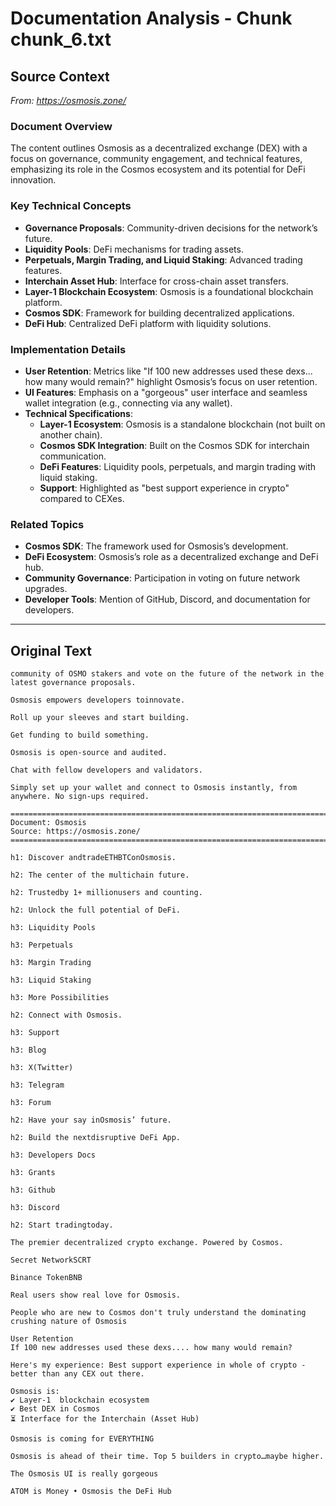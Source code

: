 # Documentation Analysis - Chunk chunk_6.txt

## Source Context
*From: https://osmosis.zone/*

### Document Overview  
The content outlines Osmosis as a decentralized exchange (DEX) with a focus on governance, community engagement, and technical features, emphasizing its role in the Cosmos ecosystem and its potential for DeFi innovation.  

### Key Technical Concepts  
- **Governance Proposals**: Community-driven decisions for the network’s future.  
- **Liquidity Pools**: DeFi mechanisms for trading assets.  
- **Perpetuals, Margin Trading, and Liquid Staking**: Advanced trading features.  
- **Interchain Asset Hub**: Interface for cross-chain asset transfers.  
- **Layer-1 Blockchain Ecosystem**: Osmosis is a foundational blockchain platform.  
- **Cosmos SDK**: Framework for building decentralized applications.  
- **DeFi Hub**: Centralized DeFi platform with liquidity solutions.  

### Implementation Details  
- **User Retention**: Metrics like "If 100 new addresses used these dexs... how many would remain?" highlight Osmosis’s focus on user retention.  
- **UI Features**: Emphasis on a "gorgeous" user interface and seamless wallet integration (e.g., connecting via any wallet).  
- **Technical Specifications**:  
  - **Layer-1 Ecosystem**: Osmosis is a standalone blockchain (not built on another chain).  
  - **Cosmos SDK Integration**: Built on the Cosmos SDK for interchain communication.  
  - **DeFi Features**: Liquidity pools, perpetuals, and margin trading with liquid staking.  
  - **Support**: Highlighted as "best support experience in crypto" compared to CEXes.  

### Related Topics  
- **Cosmos SDK**: The framework used for Osmosis’s development.  
- **DeFi Ecosystem**: Osmosis’s role as a decentralized exchange and DeFi hub.  
- **Community Governance**: Participation in voting on future network upgrades.  
- **Developer Tools**: Mention of GitHub, Discord, and documentation for developers.

---

## Original Text
```
community of OSMO stakers and vote on the future of the network in the latest governance proposals.

Osmosis empowers developers toinnovate.

Roll up your sleeves and start building.

Get funding to build something.

Osmosis is open-source and audited.

Chat with fellow developers and validators.

Simply set up your wallet and connect to Osmosis instantly, from anywhere. No sign-ups required.

================================================================================
Document: Osmosis
Source: https://osmosis.zone/
================================================================================

h1: Discover andtradeETHBTConOsmosis.

h2: The center of the multichain future.

h2: Trustedby 1+ millionusers and counting.

h2: Unlock the full potential of DeFi.

h3: Liquidity Pools

h3: Perpetuals

h3: Margin Trading

h3: Liquid Staking

h3: More Possibilities

h2: Connect with Osmosis.

h3: Support

h3: Blog

h3: X(Twitter)

h3: Telegram

h3: Forum

h2: Have your say inOsmosis’ future.

h2: Build the nextdisruptive DeFi App.

h3: Developers Docs

h3: Grants

h3: Github

h3: Discord

h2: Start tradingtoday.

The premier decentralized crypto exchange. Powered by Cosmos.

Secret NetworkSCRT

Binance TokenBNB

Real users show real love for Osmosis.

People who are new to Cosmos don't truly understand the dominating crushing nature of Osmosis

User Retention
If 100 new addresses used these dexs.... how many would remain?

Here's my experience: Best support experience in whole of crypto - better than any CEX out there.

Osmosis is:
✔️ Layer-1  blockchain ecosystem
✔️ Best DEX in Cosmos
⏳ Interface for the Interchain (Asset Hub)

Osmosis is coming for EVERYTHING

Osmosis is ahead of their time. Top 5 builders in crypto…maybe higher.

The Osmosis UI is really gorgeous

ATOM is Money • Osmosis the DeFi Hub

```
